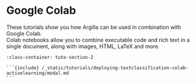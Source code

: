 # Google Colab

These tutorials show you how Argilla can be used in combination with Google Colab.\
Colab notebooks allow you to combine executable code and rich text in a single document, along with images, HTML, LaTeX and more.

````{grid} 1 1 2 2
:class-container: tuto-section-2

```{include} /_static/tutorials/deploying-textclassification-colab-activelearning/modal.md
```
````
